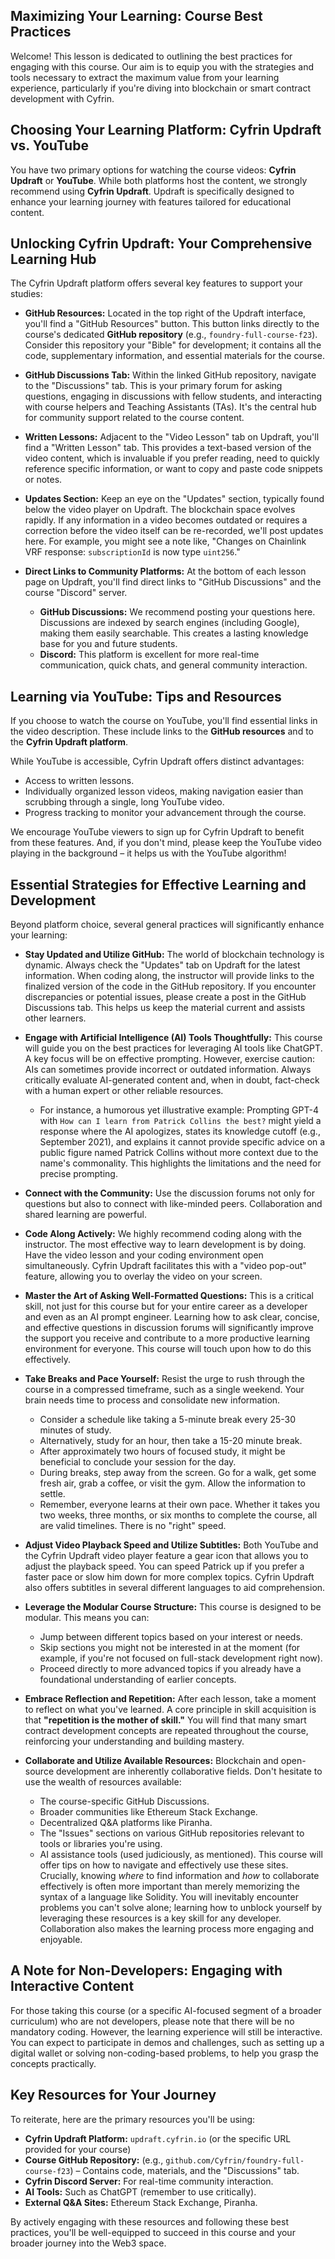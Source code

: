 ## Maximizing Your Learning: Course Best Practices

Welcome! This lesson is dedicated to outlining the best practices for engaging with this course. Our aim is to equip you with the strategies and tools necessary to extract the maximum value from your learning experience, particularly if you're diving into blockchain or smart contract development with Cyfrin.

## Choosing Your Learning Platform: Cyfrin Updraft vs. YouTube

You have two primary options for watching the course videos: **Cyfrin Updraft** or **YouTube**. While both platforms host the content, we strongly recommend using **Cyfrin Updraft**. Updraft is specifically designed to enhance your learning journey with features tailored for educational content.

## Unlocking Cyfrin Updraft: Your Comprehensive Learning Hub

The Cyfrin Updraft platform offers several key features to support your studies:

*   **GitHub Resources:** Located in the top right of the Updraft interface, you'll find a "GitHub Resources" button. This button links directly to the course's dedicated **GitHub repository** (e.g., `foundry-full-course-f23`). Consider this repository your "Bible" for development; it contains all the code, supplementary information, and essential materials for the course.

*   **GitHub Discussions Tab:** Within the linked GitHub repository, navigate to the "Discussions" tab. This is your primary forum for asking questions, engaging in discussions with fellow students, and interacting with course helpers and Teaching Assistants (TAs). It's the central hub for community support related to the course content.

*   **Written Lessons:** Adjacent to the "Video Lesson" tab on Updraft, you'll find a "Written Lesson" tab. This provides a text-based version of the video content, which is invaluable if you prefer reading, need to quickly reference specific information, or want to copy and paste code snippets or notes.

*   **Updates Section:** Keep an eye on the "Updates" section, typically found below the video player on Updraft. The blockchain space evolves rapidly. If any information in a video becomes outdated or requires a correction before the video itself can be re-recorded, we'll post updates here. For example, you might see a note like, "Changes on Chainlink VRF response: `subscriptionId` is now type `uint256`."

*   **Direct Links to Community Platforms:** At the bottom of each lesson page on Updraft, you'll find direct links to "GitHub Discussions" and the course "Discord" server.
    *   **GitHub Discussions:** We recommend posting your questions here. Discussions are indexed by search engines (including Google), making them easily searchable. This creates a lasting knowledge base for you and future students.
    *   **Discord:** This platform is excellent for more real-time communication, quick chats, and general community interaction.

## Learning via YouTube: Tips and Resources

If you choose to watch the course on YouTube, you'll find essential links in the video description. These include links to the **GitHub resources** and to the **Cyfrin Updraft platform**.

While YouTube is accessible, Cyfrin Updraft offers distinct advantages:
*   Access to written lessons.
*   Individually organized lesson videos, making navigation easier than scrubbing through a single, long YouTube video.
*   Progress tracking to monitor your advancement through the course.

We encourage YouTube viewers to sign up for Cyfrin Updraft to benefit from these features. And, if you don't mind, please keep the YouTube video playing in the background – it helps us with the YouTube algorithm!

## Essential Strategies for Effective Learning and Development

Beyond platform choice, several general practices will significantly enhance your learning:

*   **Stay Updated and Utilize GitHub:** The world of blockchain technology is dynamic. Always check the "Updates" tab on Updraft for the latest information. When coding along, the instructor will provide links to the finalized version of the code in the GitHub repository. If you encounter discrepancies or potential issues, please create a post in the GitHub Discussions tab. This helps us keep the material current and assists other learners.

*   **Engage with Artificial Intelligence (AI) Tools Thoughtfully:** This course will guide you on the best practices for leveraging AI tools like ChatGPT. A key focus will be on effective prompting. However, exercise caution: AIs can sometimes provide incorrect or outdated information. Always critically evaluate AI-generated content and, when in doubt, fact-check with a human expert or other reliable resources.
    *   For instance, a humorous yet illustrative example: Prompting GPT-4 with `How can I learn from Patrick Collins the best?` might yield a response where the AI apologizes, states its knowledge cutoff (e.g., September 2021), and explains it cannot provide specific advice on a public figure named Patrick Collins without more context due to the name's commonality. This highlights the limitations and the need for precise prompting.

*   **Connect with the Community:** Use the discussion forums not only for questions but also to connect with like-minded peers. Collaboration and shared learning are powerful.

*   **Code Along Actively:** We highly recommend coding along with the instructor. The most effective way to learn development is by doing. Have the video lesson and your coding environment open simultaneously. Cyfrin Updraft facilitates this with a "video pop-out" feature, allowing you to overlay the video on your screen.

*   **Master the Art of Asking Well-Formatted Questions:** This is a critical skill, not just for this course but for your entire career as a developer and even as an AI prompt engineer. Learning how to ask clear, concise, and effective questions in discussion forums will significantly improve the support you receive and contribute to a more productive learning environment for everyone. This course will touch upon how to do this effectively.

*   **Take Breaks and Pace Yourself:** Resist the urge to rush through the course in a compressed timeframe, such as a single weekend. Your brain needs time to process and consolidate new information.
    *   Consider a schedule like taking a 5-minute break every 25-30 minutes of study.
    *   Alternatively, study for an hour, then take a 15-20 minute break.
    *   After approximately two hours of focused study, it might be beneficial to conclude your session for the day.
    *   During breaks, step away from the screen. Go for a walk, get some fresh air, grab a coffee, or visit the gym. Allow the information to settle.
    *   Remember, everyone learns at their own pace. Whether it takes you two weeks, three months, or six months to complete the course, all are valid timelines. There is no "right" speed.

*   **Adjust Video Playback Speed and Utilize Subtitles:** Both YouTube and the Cyfrin Updraft video player feature a gear icon that allows you to adjust the playback speed. You can speed Patrick up if you prefer a faster pace or slow him down for more complex topics. Cyfrin Updraft also offers subtitles in several different languages to aid comprehension.

*   **Leverage the Modular Course Structure:** This course is designed to be modular. This means you can:
    *   Jump between different topics based on your interest or needs.
    *   Skip sections you might not be interested in at the moment (for example, if you're not focused on full-stack development right now).
    *   Proceed directly to more advanced topics if you already have a foundational understanding of earlier concepts.

*   **Embrace Reflection and Repetition:** After each lesson, take a moment to reflect on what you've learned. A core principle in skill acquisition is that **"repetition is the mother of skill."** You will find that many smart contract development concepts are repeated throughout the course, reinforcing your understanding and building mastery.

*   **Collaborate and Utilize Available Resources:** Blockchain and open-source development are inherently collaborative fields. Don't hesitate to use the wealth of resources available:
    *   The course-specific GitHub Discussions.
    *   Broader communities like Ethereum Stack Exchange.
    *   Decentralized Q&A platforms like Piranha.
    *   The "Issues" sections on various GitHub repositories relevant to tools or libraries you're using.
    *   AI assistance tools (used judiciously, as mentioned).
    This course will offer tips on how to navigate and effectively use these sites. Crucially, knowing *where* to find information and *how* to collaborate effectively is often more important than merely memorizing the syntax of a language like Solidity. You will inevitably encounter problems you can't solve alone; learning how to unblock yourself by leveraging these resources is a key skill for any developer. Collaboration also makes the learning process more engaging and enjoyable.

## A Note for Non-Developers: Engaging with Interactive Content

For those taking this course (or a specific AI-focused segment of a broader curriculum) who are not developers, please note that there will be no mandatory coding. However, the learning experience will still be interactive. You can expect to participate in demos and challenges, such as setting up a digital wallet or solving non-coding-based problems, to help you grasp the concepts practically.

## Key Resources for Your Journey

To reiterate, here are the primary resources you'll be using:

*   **Cyfrin Updraft Platform:** `updraft.cyfrin.io` (or the specific URL provided for your course)
*   **Course GitHub Repository:** (e.g., `github.com/Cyfrin/foundry-full-course-f23`) – Contains code, materials, and the "Discussions" tab.
*   **Cyfrin Discord Server:** For real-time community interaction.
*   **AI Tools:** Such as ChatGPT (remember to use critically).
*   **External Q&A Sites:** Ethereum Stack Exchange, Piranha.

By actively engaging with these resources and following these best practices, you'll be well-equipped to succeed in this course and your broader journey into the Web3 space.